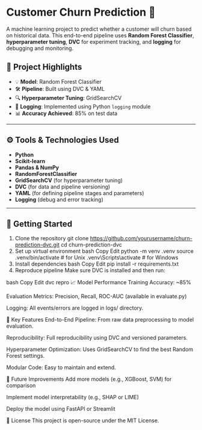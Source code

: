 # Customer Churn Prediction 🚀

A machine learning project to predict whether a customer will churn based on historical data. This end-to-end pipeline uses **Random Forest Classifier**, **hyperparameter tuning**, **DVC** for experiment tracking, and **logging** for debugging and monitoring.

## 📌 Project Highlights

- 💡 **Model**: Random Forest Classifier  
- 🛠️ **Pipeline**: Built using DVC & YAML  
- 🔍 **Hyperparameter Tuning**: GridSearchCV  
- 🧪 **Logging**: Implemented using Python `logging` module  
- 📊 **Accuracy Achieved**: 85% on test data  

---


## ⚙️ Tools & Technologies Used

- **Python**
- **Scikit-learn**
- **Pandas & NumPy**
- **RandomForestClassifier**
- **GridSearchCV** (for hyperparameter tuning)
- **DVC** (for data and pipeline versioning)
- **YAML** (for defining pipeline stages and parameters)
- **Logging** (debug and error tracking)

---

## 🚀 Getting Started

1. Clone the repository
git clone https://github.com/yourusername/churn-prediction-dvc.git
cd churn-prediction-dvc
2. Set up virtual environment
bash
Copy
Edit
python -m venv .venv
source .venv/bin/activate   # for Unix
.venv\Scripts\activate      # for Windows
3. Install dependencies
bash
Copy
Edit
pip install -r requirements.txt
4. Reproduce pipeline
Make sure DVC is installed and then run:

bash
Copy
Edit
dvc repro
📈 Model Performance
Training Accuracy: ~85%

Evaluation Metrics: Precision, Recall, ROC-AUC (available in evaluate.py)

Logging: All events/errors are logged in logs/ directory.

🧪 Key Features
End-to-End Pipeline: From raw data preprocessing to model evaluation.

Reproducibility: Full reproducibility using DVC and versioned parameters.

Hyperparameter Optimization: Uses GridSearchCV to find the best Random Forest settings.

Modular Code: Easy to maintain and extend.

📌 Future Improvements
Add more models (e.g., XGBoost, SVM) for comparison

Implement model interpretability (e.g., SHAP or LIME)

Deploy the model using FastAPI or Streamlit

📝 License
This project is open-source under the MIT License.



